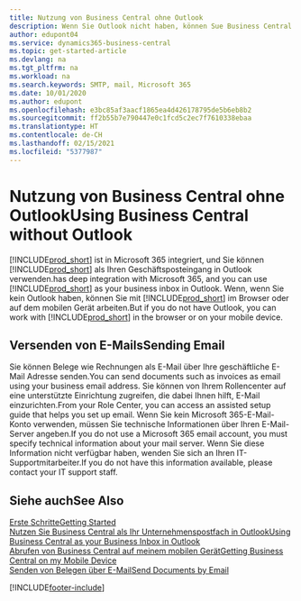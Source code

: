 ```yaml
---
title: Nutzung von Business Central ohne Outlook
description: Wenn Sie Outlook nicht haben, können Sue Business Central als Ihr Geschäftsposteingang in Outlook verwenden. Sie können aber auch ohne Outlook in einem Browser oder auf dem mobilen Gerät arbeiten.
author: edupont04
ms.service: dynamics365-business-central
ms.topic: get-started-article
ms.devlang: na
ms.tgt_pltfrm: na
ms.workload: na
ms.search.keywords: SMTP, mail, Microsoft 365
ms.date: 10/01/2020
ms.author: edupont
ms.openlocfilehash: e3bc85af3aacf1865ea4d426178795de5b6eb8b2
ms.sourcegitcommit: ff2b55b7e790447e0c1fcd5c2ec7f7610338ebaa
ms.translationtype: HT
ms.contentlocale: de-CH
ms.lasthandoff: 02/15/2021
ms.locfileid: "5377987"
---
```

# <a name="using-business-central-without-outlook"></a><span data-ttu-id="fccf3-103">Nutzung von Business Central ohne Outlook</span><span class="sxs-lookup"><span data-stu-id="fccf3-103">Using Business Central without Outlook</span></span>
[!INCLUDE[prod_short](includes/prod_short.md)] <span data-ttu-id="fccf3-104">ist in Microsoft 365 integriert, und Sie können [!INCLUDE[prod_short](includes/prod_short.md)] als Ihren Geschäftsposteingang in Outlook verwenden.</span><span class="sxs-lookup"><span data-stu-id="fccf3-104">has deep integration with Microsoft 365, and you can use [!INCLUDE[prod_short](includes/prod_short.md)] as your business inbox in Outlook.</span></span> <span data-ttu-id="fccf3-105">Wenn, wenn Sie kein Outlook haben, können Sie mit [!INCLUDE[prod_short](includes/prod_short.md)] im Browser oder auf dem mobilen Gerät arbeiten.</span><span class="sxs-lookup"><span data-stu-id="fccf3-105">But if you do not have Outlook, you can work with [!INCLUDE[prod_short](includes/prod_short.md)] in the browser or on your mobile device.</span></span>  

## <a name="sending-email"></a><span data-ttu-id="fccf3-106">Versenden von E-Mails</span><span class="sxs-lookup"><span data-stu-id="fccf3-106">Sending Email</span></span>
<span data-ttu-id="fccf3-107">Sie können Belege wie Rechnungen als E-Mail über Ihre geschäftliche E-Mail Adresse senden.</span><span class="sxs-lookup"><span data-stu-id="fccf3-107">You can send documents such as invoices as email using your business email address.</span></span> <span data-ttu-id="fccf3-108">Sie können von Ihrem Rollencenter auf eine unterstützte Einrichtung zugreifen, die dabei Ihnen hilft, E-Mail einzurichten.</span><span class="sxs-lookup"><span data-stu-id="fccf3-108">From your Role Center, you can access an assisted setup guide that helps you set up email.</span></span> <span data-ttu-id="fccf3-109">Wenn Sie kein Microsoft 365-E-Mail-Konto verwenden, müssen Sie technische Informationen über Ihren E-Mail-Server angeben.</span><span class="sxs-lookup"><span data-stu-id="fccf3-109">If you do not use a Microsoft 365 email account, you must specify technical information about your mail server.</span></span> <span data-ttu-id="fccf3-110">Wenn Sie diese Information nicht verfügbar haben, wenden Sie sich an Ihren IT-Supportmitarbeiter.</span><span class="sxs-lookup"><span data-stu-id="fccf3-110">If you do not have this information available, please contact your IT support staff.</span></span>  


## <a name="see-also"></a><span data-ttu-id="fccf3-111">Siehe auch</span><span class="sxs-lookup"><span data-stu-id="fccf3-111">See Also</span></span>
[<span data-ttu-id="fccf3-112">Erste Schritte</span><span class="sxs-lookup"><span data-stu-id="fccf3-112">Getting Started</span></span>](product-get-started.md)  
[<span data-ttu-id="fccf3-113">Nutzen Sie Business Central als Ihr Unternehmenspostfach in Outlook</span><span class="sxs-lookup"><span data-stu-id="fccf3-113">Using Business Central as your Business Inbox in Outlook</span></span>](admin-outlook.md)  
[<span data-ttu-id="fccf3-114">Abrufen von Business Central auf meinem mobilen Gerät</span><span class="sxs-lookup"><span data-stu-id="fccf3-114">Getting Business Central on my Mobile Device</span></span>](install-mobile-app.md)  
[<span data-ttu-id="fccf3-115">Senden von Belegen über E-Mail</span><span class="sxs-lookup"><span data-stu-id="fccf3-115">Send Documents by Email</span></span>](ui-how-send-documents-email.md)


[!INCLUDE[footer-include](includes/footer-banner.md)]